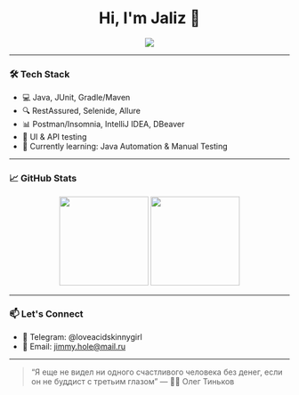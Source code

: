 <h1 align="center">Hi, I'm Jaliz 👋</h1>

<p align="center">
  <img src="https://readme-typing-svg.herokuapp.com?font=Fira+Code&weight=500&size=22&pause=1000&center=true&vCenter=true&width=435&lines=QA+Engineer+%7C+Test+Automation+in+Progress;Java+%7C+RestAssured+%7C+JUnit+%7C+Selenide;Always+learning+something+new+%F0%9F%93%9A" />
</p>

---

### 🛠️ Tech Stack

- 💻 Java, JUnit, Gradle/Maven
- 🔍 RestAssured, Selenide, Allure
- 📊 Postman/Insomnia, IntelliJ IDEA, DBeaver
- 🧪 UI & API testing
- 🚀 Currently learning: Java Automation & Manual Testing

---

### 📈 GitHub Stats

<p align="center">
  <img src="https://github-readme-stats.vercel.app/api?username=Jaliz9087&show_icons=true&theme=radical" height="160" />
  <img src="https://github-readme-stats.vercel.app/api/top-langs/?username=Jaliz9087&layout=compact&theme=radical" height="160" />
</p>

---

### 📫 Let's Connect

- 💼 Telegram: @loveacidskinnygirl
- 📧 Email: jimmy.hole@mail.ru

---

> “Я еще не видел ни одного счастливого человека без денег, если он не буддист с третьим глазом” — 🧑🏼 Олег Тиньков 

